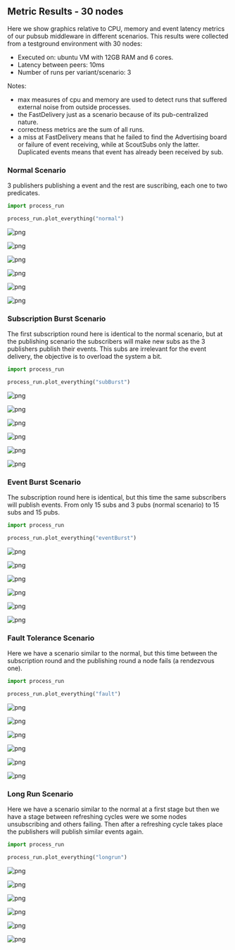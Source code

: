 ## Metric Results - 30 nodes
Here we show graphics relative to CPU, memory and event latency metrics of our pubsub middleware in different scenarios. This results were collected from a testground environment with 30 nodes:
- Executed on: ubuntu VM with 12GB RAM and 6 cores.
- Latency between peers: 10ms
- Number of runs per variant/scenario: 3

Notes:
- max measures of cpu and memory are used to detect runs that suffered external noise from outside processes.
- the FastDelivery just as a scenario because of its pub-centralized nature.
- correctness metrics are the sum of all runs.
- a miss at FastDelivery means that he failed to find the Advertising board or failure of event receiving, while at ScoutSubs only the latter. Duplicated events means that event has already been received by sub.

### Normal Scenario
3 publishers publishing a event and the rest are suscribing, each one to two predicates.


```python
import process_run

process_run.plot_everything("normal")
```


    
![png](output_1_0.png)
    



    
![png](output_1_1.png)
    



    
![png](output_1_2.png)
    



    
![png](output_1_3.png)
    



    
![png](output_1_4.png)
    


    



    
![png](output_1_6.png)
    


    


### Subscription Burst Scenario
The first subscription round here is identical to the normal scenario, but at the publishing scenario the subscribers will make new subs as the 3 publishers publish their events. This subs are irrelevant for the event delivery, the objective is to overload the system a bit.


```python
import process_run

process_run.plot_everything("subBurst")
```


    
![png](output_3_0.png)
    



    
![png](output_3_1.png)
    



    
![png](output_3_2.png)
    



    
![png](output_3_3.png)
    



    
![png](output_3_4.png)
    


    



    
![png](output_3_6.png)
    


    


### Event Burst Scenario
The subscription round here is identical, but this time the same subscribers will publish events. From only 15 subs and 3 pubs (normal scenario) to 15 subs and 15 pubs.


```python
import process_run

process_run.plot_everything("eventBurst")
```


    
![png](output_5_0.png)
    



    
![png](output_5_1.png)
    



    
![png](output_5_2.png)
    



    
![png](output_5_3.png)
    



    
![png](output_5_4.png)
    


    



    
![png](output_5_6.png)
    


    


### Fault Tolerance Scenario
Here we have a scenario similar to the normal, but this time between the subscription round and the publishing round a node fails (a rendezvous one).


```python
import process_run

process_run.plot_everything("fault")
```


    
![png](output_7_0.png)
    



    
![png](output_7_1.png)
    



    
![png](output_7_2.png)
    



    
![png](output_7_3.png)
    



    
![png](output_7_4.png)
    


    



    
![png](output_7_6.png)
    


    


### Long Run Scenario
Here we have a scenario similar to the normal at a first stage but then we have a stage between refreshing cycles were we some nodes unsubscribing and others failing. Then after a refreshing cycle takes place the publishers will publish similar events again.


```python
import process_run

process_run.plot_everything("longrun")
```


    
![png](output_9_0.png)
    



    
![png](output_9_1.png)
    



    
![png](output_9_2.png)
    



    
![png](output_9_3.png)
    



    
![png](output_9_4.png)
    


    



    
![png](output_9_6.png)
    


    

